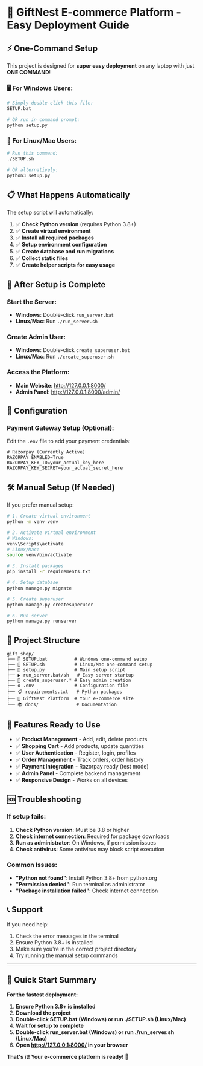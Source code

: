 # 🚀 GiftNest E-commerce Platform - Easy Deployment Guide

## ⚡ One-Command Setup

This project is designed for **super easy deployment** on any laptop with just **ONE COMMAND**!

### 🖥️ For Windows Users:
```bash
# Simply double-click this file:
SETUP.bat

# OR run in command prompt:
python setup.py
```

### 🐧 For Linux/Mac Users:
```bash
# Run this command:
./SETUP.sh

# OR alternatively:
python3 setup.py
```

## 📋 What Happens Automatically

The setup script will automatically:

1. ✅ **Check Python version** (requires Python 3.8+)
2. ✅ **Create virtual environment**
3. ✅ **Install all required packages**
4. ✅ **Setup environment configuration**
5. ✅ **Create database and run migrations**
6. ✅ **Collect static files**
7. ✅ **Create helper scripts for easy usage**

## 🎯 After Setup is Complete

### Start the Server:
- **Windows**: Double-click `run_server.bat`
- **Linux/Mac**: Run `./run_server.sh`

### Create Admin User:
- **Windows**: Double-click `create_superuser.bat`
- **Linux/Mac**: Run `./create_superuser.sh`

### Access the Platform:
- **Main Website**: http://127.0.0.1:8000/
- **Admin Panel**: http://127.0.0.1:8000/admin/

## 🔧 Configuration

### Payment Gateway Setup (Optional):
Edit the `.env` file to add your payment credentials:

```env
# Razorpay (Currently Active)
RAZORPAY_ENABLED=True
RAZORPAY_KEY_ID=your_actual_key_here
RAZORPAY_KEY_SECRET=your_actual_secret_here
```

## 🛠️ Manual Setup (If Needed)

If you prefer manual setup:

```bash
# 1. Create virtual environment
python -m venv venv

# 2. Activate virtual environment
# Windows:
venv\Scripts\activate
# Linux/Mac:
source venv/bin/activate

# 3. Install packages
pip install -r requirements.txt

# 4. Setup database
python manage.py migrate

# 5. Create superuser
python manage.py createsuperuser

# 6. Run server
python manage.py runserver
```

## 📁 Project Structure

```
gift_shop/
├── 🚀 SETUP.bat          # Windows one-command setup
├── 🚀 SETUP.sh           # Linux/Mac one-command setup
├── 🔧 setup.py           # Main setup script
├── ▶️ run_server.bat/sh   # Easy server startup
├── 👤 create_superuser.* # Easy admin creation
├── ⚙️ .env               # Configuration file
├── 📋 requirements.txt   # Python packages
├── 🎁 GiftNest Platform  # Your e-commerce site
└── 📚 docs/              # Documentation
```

## 🎉 Features Ready to Use

- ✅ **Product Management** - Add, edit, delete products
- ✅ **Shopping Cart** - Add products, update quantities
- ✅ **User Authentication** - Register, login, profiles
- ✅ **Order Management** - Track orders, order history
- ✅ **Payment Integration** - Razorpay ready (test mode)
- ✅ **Admin Panel** - Complete backend management
- ✅ **Responsive Design** - Works on all devices

## 🆘 Troubleshooting

### If setup fails:
1. **Check Python version**: Must be 3.8 or higher
2. **Check internet connection**: Required for package downloads
3. **Run as administrator**: On Windows, if permission issues
4. **Check antivirus**: Some antivirus may block script execution

### Common Issues:
- **"Python not found"**: Install Python 3.8+ from python.org
- **"Permission denied"**: Run terminal as administrator
- **"Package installation failed"**: Check internet connection

## 📞 Support

If you need help:
1. Check the error messages in the terminal
2. Ensure Python 3.8+ is installed
3. Make sure you're in the correct project directory
4. Try running the manual setup commands

---

## 🎯 Quick Start Summary

**For the fastest deployment:**

1. **Ensure Python 3.8+ is installed**
2. **Download the project**
3. **Double-click SETUP.bat (Windows) or run ./SETUP.sh (Linux/Mac)**
4. **Wait for setup to complete**
5. **Double-click run_server.bat (Windows) or run ./run_server.sh (Linux/Mac)**
6. **Open http://127.0.0.1:8000/ in your browser**

**That's it! Your e-commerce platform is ready! 🎉**